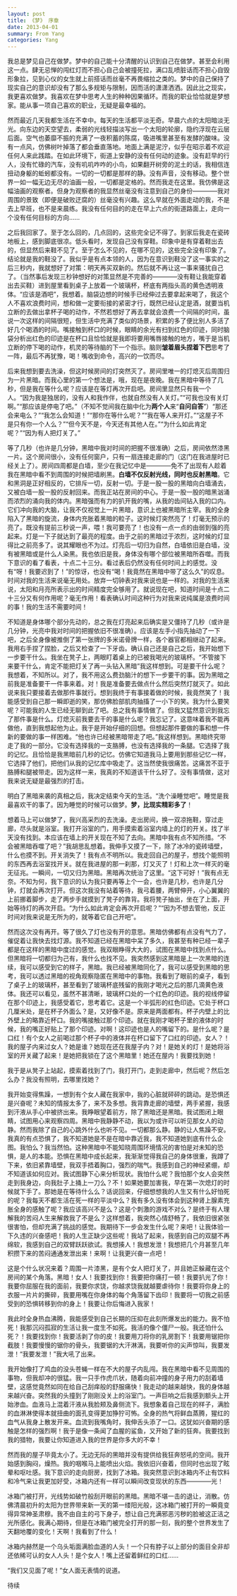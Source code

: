 ```yaml
---
layout: post
title: 《梦》 序章
date: 2013-04-01
summary: From Yang
categories: Yang
---
```


我总是梦见自己在做梦。梦中的自己能十分清醒的认识到自己在做梦。甚至会利用这一点。肆无忌惮的闯红灯而不担心自己会被撞死拉，满口乱喷脏话而不担心自毁形象拉，见到心仪的女生就上前搭话而丝毫不再畏缩拉之类的。梦中的自己保持了现实自己的意识却没有了那么多规矩与限制，因而活的潇潇洒洒。因此比之现实，我更喜欢做梦。我喜欢在梦中思考人生的种种因果循环。而我的职业恰恰就是梦想家。能从事一项自己喜欢的职业，无疑是最幸福的。

然而最近几天我都生活在不幸中。每天的生活都平淡无奇。早晨六点的太阳暗淡无光。向东边的天空望去，柔弱的光线轻描淡写出一个太阳的轮廓，隐约浮现在云层后面。空气也萎靡不振的充满了一夜积蓄的陈腐，吸进嘴里甚至有发酵的酸味。没有一点风，仿佛树叶掉落了都会垂直落地。地面上满是泥泞，似乎在昭示着不欢迎任何人来此践踏。在如此环境下，街道上安静的没有任何动的迹象。没有赶早的行人，没有忙碌的汽车，没有叽叽咋咋的小鸟，如果翻开树旁的泥土的话，我相信连扭动身躯的蚯蚓都没有。一切的一切都是那样的静。没有声音，没有移动。整个世界一如一幅无边无尽的油画一般，一切都是定格的。然而我走在这里。我仿佛是这幅油画的观察者。但身为观察者的我显然丝毫没有注意到自己的身份————我对周围的景致（即便是破败迂腐的）丝毫没有兴趣。这么早就在外面走动的我，不是去上早班，也不是来晨练。我没有任何目的的走在早上六点的街道路面上，走向一个没有任何目标的方向……

之后我回家了。至于怎么回的，几点回的，这些完全记不得了。到家后我走在瓷砖地板上，感到脚底很凉。低头看时，发现自己没有穿鞋。印象中是有穿着鞋出去的，但显然后来鞋不见了。至于怎么不见的，在哪不见的，这些完全没有印象了。结论就是我的鞋没了。我似乎是有点本领的人，因为在意识到鞋没了这一事实的之后三秒内，我就想好了对策：明天再买双新的。然后就不再让这一事来骚扰自己了。（当然事后发现三秒钟想好的对策显然是不完善的————没有鞋让我能穿着出去买鞋）进到屋里看到桌子上放着一个玻璃杯，杯底有两指头高的黄色透明液体。“应该是酒吧”，我想着。脑袋边想的时候手已经伸过去要拿起来喝了，我这个人不喜欢浪费时间，想和做一定要衔接的紧密才行，既然已经认定是酒，就要当机立断的去做出拿杯子喝的动作，不然若想好了再去拿就会浪费一个间隔的时间，虽说一次这样的间隔很短，但生活中充满了类似的场景，积累的多了便比别人多活了好几个喝酒的时间。嘴接触到杯口的时候，眼睛的余光有扫到红色的印迹，同时脑袋分析出红色的印迹是在杯口且恰恰就是我即将要用嘴唇接触的地方，嘴于是当机立断的停下喝的动作，机灵的等待脑的下一个指示。脑则**皱着眉头捏着下巴**思考了一阵，最后不再犹豫，喝！嘴收到命令，高兴的一饮而尽。

后来我想到要去洗澡，但这时候房间的灯突然灭了。房间里唯一的灯熄灭后周围归为一片黑暗。而我心里的第一个想法是，哦，现在是夜晚。我在黑暗中等待了几秒，但是我在等什么呢？应该是在等灯再次开启吧。房间里显然只有我一个人。“因为我是独居的，没有人和我作伴，也就自然没有人关灯。”“可我也没有关灯啊。”“那应该是停电了吧。”（不知不觉间我在脑中化为**两个人**来“**自问自答**”）“那还会来电么？”“我怎么会知道！”“那你在等什么呢？”“我在等人来开灯。”“这屋子不是只有你一个人么？”“但今天不是，今天还有其他人在。”“为什么如此肯定呢？”“因为有人把灯关了。”

等了几秒（也许是几分钟，黑暗中我对时间的把握不很准确）之后，房间依然漆黑一片。这个房间很小，没有任何窗户，只有一扇连接走廊的门（这门在我进屋时已经关上了）。房间四周都是白墙，至少在我记忆中是————免不了出现有人趁着我在黑暗中看不到周围的时候把墙刷黑。**白墙不仅反射光线，同时也反射黑暗**。它和黑洞是正好相反的，它排斥一切，反射一切。于是一股一股的黑暗向白墙涌去，又被白墙一股一股的反射回来。而我正站在房间的中心。于是一股一股的暗黑汹涌而浓烈的涌向我的体内。黑暗强而有力的扒开我的嘴，从我的齿间钻入我的口内。它们冲向我的大脑，让我不仅视觉上一片黑暗，意识上也被黑暗所主宰。我的全身陷入了黑暗的旋流，身体内充胀着黑暗的粒子。这时候灯突然亮了！灯毫无预示的亮了。既没有提前三秒说一声，喂！我可要亮了！也没有一点一点的由弱到强的亮起来。灯是一下子就达到了最亮的程度。由于之前的黑暗过于浓烈，这时候的灯显得比之前亮多了。说其耀眼也不为过。灯亮后一切归为自然，白墙依旧是白墙，没有被黑暗或是什么人染黑。我也依旧是我，身体没有哪个部位被黑暗所吞噬。而我下意识的看了看表，十点二十三分。看过表后仍然没有任何时间上的感觉。没有“呀！我要迟到了！”的惊讶，也没有“喝！我竟然在黑暗中带了这么久”的叹息。时间对我的生活来说毫无用处。放弃一切钟表对我来说也是一样的。对我的生活来说，太阳和月亮所表示出的时间精度完全够用了。就说现在吧，知道时间是十点二十三分又有何作用呢？毫无作用！看表确认时间这种行为对我来说纯属是浪费时间的事！我的生活不需要时间！

不知道是身体哪个部分先动的，总之我在灯亮起来后确实是又僵持了几秒（或许是几分钟，光亮中我对时间的把握依旧不很准确）。应该是左手小指先抽动了一下吧，之后全身像被推倒了第一张牌的多米诺骨牌一样，各个器官都相继动了起来。我用右手捏了捏脸，之后又检查了一下牙齿。确认自己还是自己之后，我开始想下一步要干什么。我坐在凳子上，两眼盯着桌上的已被我喝光的玻璃杯。“不管接下来要干什么，肯定不能把灯关了再一头钻入黑暗”我这样想到。可是要干什么呢？我想着，不知所以。对了，我不用这么费劲脑汁的想下一步要干的事。因为黑暗之前我是准备要干一件事来着。对！我是准备要去做点什么然后突然灯就灭了。如此说来我只要接着去做那件事就行。想到我终于有事接着做的时候，我竟然笑了！我能感受到自己那一瞬即逝的笑，那仿佛脸部肌肉抽搐了一小下的笑。我为什么要笑呢？可能我的人生已经无聊到此了吧。总之我有事情做了。但我又猛然意识到我忘了那件事是什么。灯熄灭前我要去干的事是什么呢？我忘记了。这意味着我不能再做他，直到我想起他为止。我于是开始仔细的回想。但想起那件要做的事和想一件新的要做的事一样困难。“他也许已经被黑暗带走了吧。”我这样想到。黑暗终究带走了我的一部分。它没有选择我的一支胳膊，也没有选择我的一条腿。它选择了我的记忆。且恰恰是我黑暗前几秒的记忆。仿佛它知道我马上要用到那些记忆一样，它选择了他们，把他们从我的记忆库中吸走了。这当然使我很痛苦。这痛苦不亚于胳膊和腿被带走。因为这样一来，我真的不知道该干什么好了。没有事情做，这对我来说无疑是最强烈的打击。

明白了黑暗来袭的真相之后，我决定结束今天的生活。“洗个澡睡觉吧”。睡觉是我最喜欢干的事了。因为睡觉的时候可以做梦。**梦，比现实精彩多了**！

想着马上可以做梦了，我兴高采烈的去洗澡。走出房间，换一双凉拖鞋，穿过走廊，尽头就是浴室。我打开浴室的门，用手摸索着浴室内墙上的灯的开关。找了半天没有找到。本应该在墙上的开关现在不知了去向。黑暗中我有点不知所措。“不会被黑暗吞噬了吧？”我胡思乱想着。我伸手又摸了一下，除了冰冷的瓷砖墙壁，什么也摸不到。开关消失了！我有点不明所以。我走回自己的屋子，想找个能照明的东西再去浴室找开关。就在我进屋的那一刹那，灯又灭了！灯和上次一样灭的毫无征兆。一瞬间，一切又归为黑暗。黑暗再次统治了这里。“这下可好！”我有点无奈。不知为何，我下意识的认为我只要再等上个一会，也许是几秒，也许是几分钟，灯就会再次打开。但这次我没有站着等待，我弓着腰，两臂伸开，小心翼翼的上前挪着脚步，走了两步手就摸到了凳子的靠背。我将凳子抽出，坐在了上面，开始等待灯的再次开启。“为什么如此肯定会再次开启呢？”“因为不想去管他，反正时间对我来说是无所为的，就等着它自己开吧”。

然而这次没有再开。等了很久了灯也没有开的意思。黑暗仿佛都有点没有气力了，催促着让我快去找灯源。我不知道已经在黑暗中呆了多久，我甚至有种已经一辈子都是在这样的黑暗中度过的感觉。我双眼睁得大大的，试图在黑暗中找到点什么。但黑暗将一切都归为己有，我什么也找不见。我突然感到这黑暗是上一次黑暗的连续，我可以感受到它的样子，黑暗。我已经被黑暗同化了，我可以感受到黑暗的思考，我可以透过黑暗的视角观察隐匿在黑暗中的事物。我看到了眼前的桌子，看到了桌子上的玻璃杯，甚至看到了玻璃杯底残留的我刚才喝光之后的那几滴黄色液体。我还可以看见，虽然不甚清晰，玻璃杯口处的一个红色的印迹。我的视线停留在那个印迹上，我感受着它，思考着它。这是一个半弧形的红色印迹。它处于杯口几厘米处，是在杯子外面么？是，又好像不是。原来是两面都有。杯子内壁上的比外壁上的略靠近杯口。我的嘴接触过那个印迹。就在我刚才喝杯子里的液体的时候，我的嘴正好贴上了那个印迹。对啊！这印迹也是人的嘴留下的。是什么呢？是口红！有个女人之前喝过那个杯子中的液体并在杯口留下了口红的印迹。女人？！我的屋子内来过女人？她是谁？她现在还在我屋子内？对！是她关的灯！是她将浴室的开关藏了起来！是她把我锁在了这个黑暗里！她还在屋内！我要找到她！

我于是从凳子上站起，摸索着找到了门，我打开门，走到走廊中，然后呢？然后怎么办？我没有照明，去哪里找她？

我开始变得焦躁，一想到有个女人藏在我家中，我的心脏就砰砰的跳动。是恐惧还是兴奋呢？未知的情报太多了，来不及多想。我背靠走廊的墙壁，两手紧握，我感到汗液从手心中被挤出来。我睁眼望着前方，除了黑暗还是黑暗。我试图闭上眼睛，试图用心来观察四周。黑暗中我静静不动，我以为或许可以听见那女人的动静。然而我除了自己的心跳外什么也听不见。一切都那么静。静的让人焦躁不安。我真的有点恐惧了，我不知道她是不是在暗中靠近我，我不知道她到底有什么企图。我怕么？我当然怕。这种黑暗中不能知晓周围环境情况的害怕是对未知的恐惧，是人的本能。恐惧在黑暗中成长起来，我渐渐觉得我自己的身体很重，我蹲了下来，依旧紧靠墙壁，我双手捂着胸口，强烈的喘气。我感到自己的神经紧绷，却不知道该如何应对。我试图静下心来分析现状。我怕什么呢？我怕那个女人会突然走到我身边，向我肚子上捅上一刀么？不！如果她要加害我，早在第一次熄灯的时候就下手了。那她是在等待什么么？话说回来，仔细想想我的人生又有什么好怕死的呢？我每天不都生活在死一样的平淡中么？我有多久没有体会到这种肾上腺素充胀全身的感触了呢？我应该高兴不是么？这是个刺激的游戏不对么？是终于有人理解我的苦闷人生来解救我了不是么？这样想着，我突然心情舒畅了，我依旧很紧张很害怕，但却充满了挑战的感觉。我期待下一步会发生什么呢？来吧！让我体验一下久违的兴奋感吧！我的人生正缺少这些呢！我站了起来，我感到自己的双腿不再绵软，我感到自己的双臂跃跃欲试。我想揍人！我想发泄！我想把几个月甚至几年积攒下来的苦闷通通发泄出来！来啊！让我更兴奋一点吧！

这是个什么状况来着？周围一片漆黑，是有个女人把灯关了，并且她正躲藏在这个房间的某个角落。黑暗！女人！我要找到你！我要把你痛打一顿！我要扒光了你！我要你屈服在我的面前，我要你求饶，你越求饶我就越要虐待你！我要将你身上的衣服一片片的撕碎，我要用嘴在你身体的每个角落留下齿印！我要将一切我之前感受到的恐惧转移到你的身上！我要让你后悔进入我家！

我此时全身热血沸腾，我能感受到自己长期的压抑在此刻所爆发出的能力。我不怕死！我那沉闷孤寂的生活让我一度生不如死。我活的像个僵尸一般。我还怕什么死？！我要找到你！我要活剥了你的皮！我要用刀将你的乳房割下！我要用锯把你截肢！我要慢慢的锯你的骨头，我要锯的大汗淋漓，我要听你的尖声惊叫，我要发泄！“我要发泄！”我大吼了出来。

我开始像打了鸡血的没头苍蝇一样在不大的屋子内乱闯。我在黑暗中看不见周围的事物，但我却冲的很猛。我一只手作虎爪状，随着向前冲撞的身子用力的刮着墙壁，这感觉竟然如同在给自己刮痒般的舒服痛快！我走动的越来越快，我的身体越来越兴奋。突然我的头撞到了刚刚没关上的浴室门。一声巨响之后我感到额头上开始渗血。血液马上混着汗液从我脸颊及鼻侧流下。我想象着自己现在的样子，满脸的血淋淋使得本就扭曲的面孔变得更加狰狞可怖。全身的热气将鲜血蒸腾，猩红的血气从我身上散发开来。血流到我嘴角时，我伸舌头添了一口。这犹如兴奋期的感触是怎样的强烈啊！我于是像一条闻了血腥的鲨鱼，又开始了新的狂奔。我要找到我的猎物，我要让你知道进入我的世界是你多大的不幸！

然而我的屋子毕竟太小了。无边无际的黑暗并没有提供给我狂奔怒吼的空间。我开始感到胸闷，燥热。我的咽喉马上能喷出火焰。我依旧兴奋着，但同时也出现了眩晕和呕吐感。我下意识的走向厨房，找到了冰箱。我突然意识到冰箱内不止有饮料和冷气来让我更加好受，冰箱内还有一样可以瞬间改变现状的东西————光！

冰箱门被打开，光线势如破竹般刮开眼前的黑暗。黑暗不堪一击的退让，消散。仿佛清晨初升的太阳为世界带来新一天的第一缕阳光般，这冰箱门被打开的一瞬竟变得异常神圣肃穆。我不由自主的弓下身子，想让自己充满邪恶污秽的脸被这正洁之光所感化。我满心期待，但是在冰箱门被完全打开的那一刻，我的整个世界发生了天翻地覆的变化！天啊！我看到了什么！

冰箱内赫然是一个乌头垢面满脸血道的人头！一个只有脖子以上部分的面目全非却还依稀可认的女人人头！是个女人！嘴上还留着鲜红的口红……

“我们又见面了呢！”女人面无表情的说道。

待续
